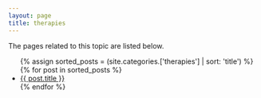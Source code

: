 ```yaml
---
layout: page
title: therapies
---
```


The pages related to this topic are listed below.

 <ul>
 {% assign sorted_posts = (site.categories.['therapies'] | sort: 'title') %}
{% for post in sorted_posts %}
  <li>
    <a href="{{ post.url }}">{{ post.title }}</a>
  </li>
{% endfor %}
</ul>

